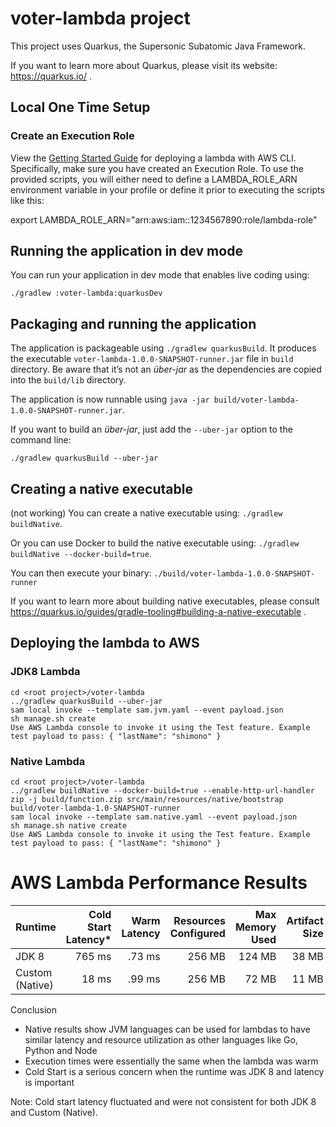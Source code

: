 # voter-lambda project

This project uses Quarkus, the Supersonic Subatomic Java Framework.

If you want to learn more about Quarkus, please visit its website: https://quarkus.io/ .

## Local One Time Setup

### Create an Execution Role
View the [Getting Started Guide](https://docs.aws.amazon.com/lambda/latest/dg/gettingstarted-awscli.html) for deploying a lambda with AWS CLI. Specifically, make sure you have created an Execution Role. To use the provided scripts, you will either need to define a LAMBDA_ROLE_ARN environment variable in your profile or define it prior to executing the scripts like this:

export LAMBDA_ROLE_ARN="arn:aws:iam::1234567890:role/lambda-role"

## Running the application in dev mode

You can run your application in dev mode that enables live coding using:
```
./gradlew :voter-lambda:quarkusDev
```

## Packaging and running the application

The application is packageable using `./gradlew quarkusBuild`.
It produces the executable `voter-lambda-1.0.0-SNAPSHOT-runner.jar` file in `build` directory.
Be aware that it’s not an _über-jar_ as the dependencies are copied into the `build/lib` directory.

The application is now runnable using `java -jar build/voter-lambda-1.0.0-SNAPSHOT-runner.jar`.

If you want to build an _über-jar_, just add the `--uber-jar` option to the command line:
```
./gradlew quarkusBuild --uber-jar
```

## Creating a native executable

(not working) You can create a native executable using: `./gradlew buildNative`.

Or you can use Docker to build the native executable using: `./gradlew buildNative --docker-build=true`.

You can then execute your binary: `./build/voter-lambda-1.0.0-SNAPSHOT-runner`

If you want to learn more about building native executables, please consult https://quarkus.io/guides/gradle-tooling#building-a-native-executable .

## Deploying the lambda to AWS

### JDK8 Lambda
```
cd <root project>/voter-lambda
../gradlew quarkusBuild --uber-jar
sam local invoke --template sam.jvm.yaml --event payload.json
sh manage.sh create
Use AWS Lambda console to invoke it using the Test feature. Example test payload to pass: { "lastName": "shimono" }
```

### Native Lambda
```
cd <root project>/voter-lambda
../gradlew buildNative --docker-build=true --enable-http-url-handler
zip -j build/function.zip src/main/resources/native/bootstrap build/voter-lambda-1.0-SNAPSHOT-runner
sam local invoke --template sam.native.yaml --event payload.json
sh manage.sh native create
Use AWS Lambda console to invoke it using the Test feature. Example test payload to pass: { "lastName": "shimono" }
```

# AWS Lambda Performance Results

| Runtime | Cold Start Latency* | Warm Latency | Resources Configured | Max Memory Used | Artifact Size |
| ------- | -------: | -------: | -------: | -------: | -------: | 
| JDK 8   | 765 ms | .73 ms | 256 MB | 124 MB | 38 MB|
| Custom (Native) | 18 ms | .99 ms | 256 MB | 72 MB | 11 MB|

Conclusion

* Native results show JVM languages can be used for lambdas to have similar latency and resource utilization as other languages like Go, Python and Node   
* Execution times were essentially the same when the lambda was warm
* Cold Start is a serious concern when the runtime was JDK 8 and latency is important

Note: Cold start latency fluctuated and were not consistent for both JDK 8 and Custom (Native).     
